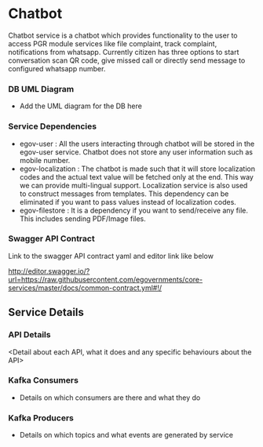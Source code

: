 # Chatbot

Chatbot service is a chatbot which provides functionality to the user to access PGR module services like file complaint, track complaint, notifications from whatsapp. Currently citizen has three options to start conversation scan QR code, give missed call or directly send message to configured whatsapp number.

### DB UML Diagram

- Add the UML diagram for the DB here

### Service Dependencies

- egov-user : All the users interacting through chatbot will be stored in the egov-user service. Chatbot does not store any user information such as mobile number.
- egov-localization : The chatbot is made such that it will store localization codes and the actual text value will be fetched only at the end. This way we can provide multi-lingual support. Localization service is also used to construct messages from templates. This dependency can be eliminated if you want to pass values instead of localization codes.
- egov-filestore : It is a dependency if you want to send/receive any file. This includes sending PDF/Image files.

### Swagger API Contract

Link to the swagger API contract yaml and editor link like below

http://editor.swagger.io/?url=https://raw.githubusercontent.com/egovernments/core-services/master/docs/common-contract.yml#!/


## Service Details

<write Details about the service>

### API Details

<Detail about each API, what it does and any specific behaviours about the API>

### Kafka Consumers

- Details on which consumers are there and what they do

### Kafka Producers

- Details on which topics and what events are generated by service
